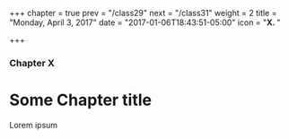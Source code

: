 +++
chapter = true
prev = "/class29"
next = "/class31"
weight = 2
title = "Monday, April 3, 2017"
date = "2017-01-06T18:43:51-05:00"
icon = "<b>X. </b>"

+++

### Chapter X

# Some Chapter title

Lorem ipsum
